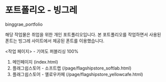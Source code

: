 # 포트폴리오 - 빙그레
binggrae_portfolio

해당 작업물은 취업을 위한 개인 포트폴리오입니다.
본 포트폴리오를 작업하면서 사용된 폰트는 빙그레 사이트에서 제공된 폰트를 이용했습니다.

<작업 페이지> - 기여도 퍼블리싱 100%
1. 메인페이지 (index.html)
2. 플래그쉽스토어 - 소프트랩 (/page/flagshipstore_softlab.html)
3. 플래그쉽스토어 - 옐로우카페 (/page/flagshipstore_yellowcafe.html)

